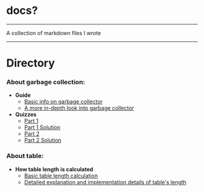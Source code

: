 # docs?

---

A collection of markdown files I wrote

---

# Directory

### About garbage collection:  
- **Guide**
  - [Basic info on garbage collector](GarbageCollection/Guide/LuauGarbageCollectorBasic.md)  
  - [A more in-depth look into garbage collector](GarbageCollection/Guide/LuauGarbageCollectorInDepth.md)  
- **Quizzes**  
  - [Part 1](GarbageCollection/Quiz/LuauGarbageCollectionQuizPart1.md)  
  - [Part 1 Solution](GarbageCollection/Quiz/LuauGarbageCollectionQuizPart1.md)  
  - [Part 2](GarbageCollection/Quiz/LuauGarbageCollectionQuizPart2.md)  
  - [Part 2 Solution](GarbageCollection/Quiz/LuauGarbageCollectionQuizPart2Solution.md)  

### About table:  
- **How table length is calculated**  
  - [Basic table length calculation](Table/Guide/LuauTableLengthInDepth.md)  
  - [Detailed explanation and implementation details of table's length](Table/Guide/LuauTableLengthOverview.md)  
